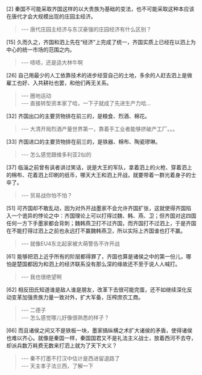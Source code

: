 
[2] 秦国不可能采取齐国这样的以大贵族为基础的变法，也不可能采取这种本应该在唐代才会大规模出现的庄园主经济。
>--- 唐代庄园主经济与东汉豪强的庄园经济有什么区别？<br>

[15] 久而久之，齐国和泗上先在“经济”上完成了统一，齐国实质上已经在以泗上为中心的统一市场的范围之内。
>--- 啧啧，还是适大林牛啊<br>

[26] 自己用最少的人工依靠技术的进步经营自己的土地，多余的人赶去泗上是做雇工也好、入共耕社也罢，和他们再无关系。
>--- 圈地运动<br>
>--- 直接转型资本家了哈，一下子就成了先进生产力哈…<br>

[32] 齐国出口的主要货物排在前三的，是粮食、烈酒、棉花。
>--- 大清开局烈酒产量世界第一，靠着手工业者能够挤破产工厂。。。<br>

[33] 齐国进口的主要货物排在前三的，是铁器、棉布、陶瓷璆琳。
>--- 怎么感觉跟维多利亚2似的<br>

[37] 临淄之前曾有讽者讲过笑话，说是大王的军队，拿着泗上的火枪、穿着泗上的棉布、花着泗上印刷的纸币，哪天大王和泗上开战，就要带着一群光着身子的士卒了。
>--- 贸易战你怕不怕？<br>

[51] 可齐国却不敢乱动，因为对外开战墨家不会允许齐国扩张，这就使得齐国陷入一个诡异的悖论之中：齐国理论上可以打得过魏、韩、燕、卫；但齐国对这四国任何一方下手墨家都会背刺；魏韩燕卫打不过齐国，而齐国打不过泗上，于是齐国在不能打得过泗上之前也永远打不赢魏韩燕卫，所以实际上齐国谁也打不赢。
>--- 就像EU4东北起家被大萌警告不许开战<br>

[61] 能够把泗上近乎所有的阶层都得罪了，齐国也算是诸侯之中的第一份儿，哪怕是楚国都因为和泗上的经济联系没有那么深的缘故还不至于说人人喊打。
>--- 我也很绝望啊<br>

[62] 相反田氏知道谁是敌人谁是朋友，改革下去很可能完蛋，还不如继续深化反动变革加强贵族力量一致对外，扩大军备，压榨庶农工商。
>--- 二德子<br>
>--- 怎么感觉哪儿好像很熟悉的样子？<br>

[66] 而且诸侯之间又不是铁板一块，墨家搞纵横之术扩大诸侯的矛盾，使得诸侯也难以齐心。就像是秦国一样，秦国国君又不是礼法主义战士，放着西河不去夺，却派兵数万耗费无数来打泗上就为了天下大义？
>--- 秦不打墨不打汉中估计是西进留退路了<br>
>--- 天主孝子法兰西，了解一下<br>
